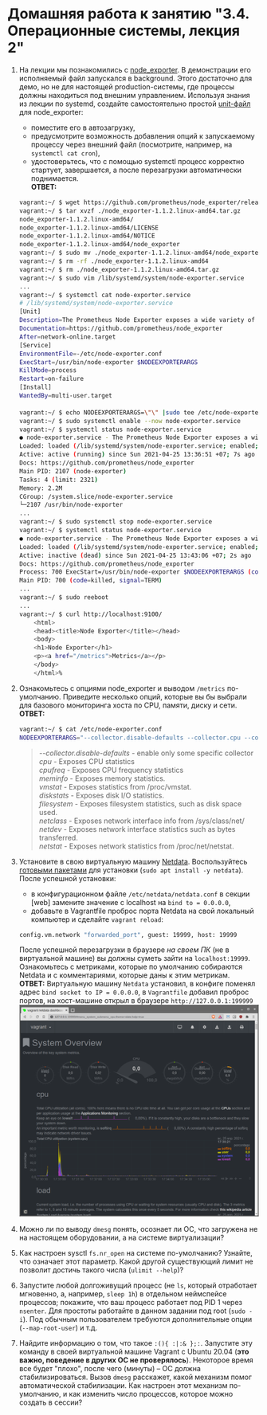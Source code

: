 # Домашняя работа к занятию "3.4. Операционные системы, лекция 2"

1. На лекции мы познакомились с [node_exporter](https://github.com/prometheus/node_exporter/releases). В демонстрации его исполняемый файл запускался в background. Этого достаточно для демо, но не для настоящей production-системы, где процессы должны находиться под внешним управлением. Используя знания из лекции по systemd, создайте самостоятельно простой [unit-файл](https://www.freedesktop.org/software/systemd/man/systemd.service.html) для node_exporter:

    * поместите его в автозагрузку,
    * предусмотрите возможность добавления опций к запускаемому процессу через внешний файл (посмотрите, например, на `systemctl cat cron`),
    * удостоверьтесь, что с помощью systemctl процесс корректно стартует, завершается, а после перезагрузки автоматически поднимается.  
    __ОТВЕТ:__

    ```bash
    vagrant:~/ $ wget https://github.com/prometheus/node_exporter/releases/download/v1.1.2/node_exporter-1.1.2.linux-amd64.tar.gz
    vagrant:~/ $ tar xvzf ./node_exporter-1.1.2.linux-amd64.tar.gz
    node_exporter-1.1.2.linux-amd64/
    node_exporter-1.1.2.linux-amd64/LICENSE
    node_exporter-1.1.2.linux-amd64/NOTICE
    node_exporter-1.1.2.linux-amd64/node_exporter
    vagrant:~/ $ sudo mv ./node_exporter-1.1.2.linux-amd64/node_exporter /usr/bin/node-exporter
    vagrant:~/ $ rm -rf ./node_exporter-1.1.2.linux-amd64
    vagrant:~/ $ rm ./node_exporter-1.1.2.linux-amd64.tar.gz
    vagrant:~/ $ sudo vim /lib/systemd/system/node-exporter.service
    ...
    vagrant:~/ $ systemctl cat node-exporter.service
    # /lib/systemd/system/node-exporter.service
    [Unit]
    Description=The Prometheus Node Exporter exposes a wide variety of hardware- and kernel-related metrics.
    Documentation=https://github.com/prometheus/node_exporter
    After=network-online.target
    [Service]
    EnvironmentFile=-/etc/node-exporter.conf
    ExecStart=/usr/bin/node-exporter $NODEEXPORTERARGS
    KillMode=process
    Restart=on-failure
    [Install]
    WantedBy=multi-user.target
    
    vagrant:~/ $ echo NODEEXPORTERARGS=\"\" |sudo tee /etc/node-exporter.conf
    vagrant:~/ $ sudo systemctl enable --now node-exporter.service
    vagrant:~/ $ systemctl status node-exporter.service
    ● node-exporter.service - The Prometheus Node Exporter exposes a wide variety of hardware- and kernel-related metrics.
    Loaded: loaded (/lib/systemd/system/node-exporter.service; enabled; vendor preset: enabled)
    Active: active (running) since Sun 2021-04-25 13:36:51 +07; 7s ago
    Docs: https://github.com/prometheus/node_exporter
    Main PID: 2107 (node-exporter)
    Tasks: 4 (limit: 2321)
    Memory: 2.2M
    CGroup: /system.slice/node-exporter.service
    └─2107 /usr/bin/node-exporter
    ...
    vagrant:~/ $ sudo systemctl stop node-exporter.service
    vagrant:~/ $ systemctl status node-exporter.service
    ● node-exporter.service - The Prometheus Node Exporter exposes a wide variety of hardware- and kernel-related metrics.
    Loaded: loaded (/lib/systemd/system/node-exporter.service; enabled; vendor preset: enabled)
    Active: inactive (dead) since Sun 2021-04-25 13:43:06 +07; 2s ago
    Docs: https://github.com/prometheus/node_exporter
    Process: 700 ExecStart=/usr/bin/node-exporter $NODEEXPORTERARGS (code=killed, signal=TERM)
    Main PID: 700 (code=killed, signal=TERM)
    ...
    vagrant:~/ $ sudo reeboot
    ...
    vagrant:~/ $ curl http://localhost:9100/
        <html>
        <head><title>Node Exporter</title></head>
        <body>
        <h1>Node Exporter</h1>
        <p><a href="/metrics">Metrics</a></p>
        </body>
        </html>%  
    ```

1. Ознакомьтесь с опциями node_exporter и выводом `/metrics` по-умолчанию. Приведите несколько опций, которые вы бы выбрали для базового мониторинга хоста по CPU, памяти, диску и сети.  
    __ОТВЕТ:__
    ```bash
    vagrant:~/ $ cat /etc/node-exporter.conf
    NODEEXPORTERARGS="--collector.disable-defaults --collector.cpu --collector.cpufreq --collector.meminfo --collector.vmstat --collector.diskstats --collector.filesystem --collector.netclass --collector.netdev --collector.netstat"
    ```

    >_--collector.disable-defaults_ - enable only some specific collector  
    _cpu_ - Exposes CPU statistics  
    _cpufreq_ - Exposes CPU frequency statistics  
    _meminfo_ - Exposes memory statistics.  
    _vmstat_ - Exposes statistics from /proc/vmstat.  
    _diskstats_ - Exposes disk I/O statistics.  
    _filesystem_ - Exposes filesystem statistics, such as disk space used.  
    _netclass_ - Exposes network interface info from /sys/class/net/  
    _netdev_ - Exposes network interface statistics such as bytes transferred.  
    _netstat_ - Exposes network statistics from /proc/net/netstat.
1. Установите в свою виртуальную машину [Netdata](https://github.com/netdata/netdata). Воспользуйтесь [готовыми пакетами](https://packagecloud.io/netdata/netdata/install) для установки (`sudo apt install -y netdata`). После успешной установки:
    * в конфигурационном файле `/etc/netdata/netdata.conf` в секции [web] замените значение с localhost на `bind to = 0.0.0.0`,
    * добавьте в Vagrantfile проброс порта Netdata на свой локальный компьютер и сделайте `vagrant reload`:

    ```bash
    config.vm.network "forwarded_port", guest: 19999, host: 19999
    ```

    После успешной перезагрузки в браузере *на своем ПК* (не в виртуальной машине) вы должны суметь зайти на `localhost:19999`. Ознакомьтесь с метриками, которые по умолчанию собираются Netdata и с комментариями, которые даны к этим метрикам.  
    __ОТВЕТ:__  Виртуальную машину `Netdata` установил, в конфиге поменял адрес `bind socket to IP = 0.0.0.0`, в `Vagrantfile` добавил проброс портов, на хост-машине открыл в браузере `http://127.0.0.1:199999`
    [![Screenshot_20210425_173524.png](https://github.com/tabwizard/devops-netology/raw/03-sysadmin-04-os/img/Screenshot_20210425_173524.png)](https://github.com/tabwizard/devops-netology/blob/03-sysadmin-04-os/img/Screenshot_20210425_173524.png)

1. Можно ли по выводу `dmesg` понять, осознает ли ОС, что загружена не на настоящем оборудовании, а на системе виртуализации?
1. Как настроен sysctl `fs.nr_open` на системе по-умолчанию? Узнайте, что означает этот параметр. Какой другой существующий лимит не позволит достичь такого числа (`ulimit --help`)?
1. Запустите любой долгоживущий процесс (не `ls`, который отработает мгновенно, а, например, `sleep 1h`) в отдельном неймспейсе процессов; покажите, что ваш процесс работает под PID 1 через `nsenter`. Для простоты работайте в данном задании под root (`sudo -i`). Под обычным пользователем требуются дополнительные опции (`--map-root-user`) и т.д.
1. Найдите информацию о том, что такое `:(){ :|:& };:`. Запустите эту команду в своей виртуальной машине Vagrant с Ubuntu 20.04 (**это важно, поведение в других ОС не проверялось**). Некоторое время все будет "плохо", после чего (минуты) – ОС должна стабилизироваться. Вызов `dmesg` расскажет, какой механизм помог автоматической стабилизации. Как настроен этот механизм по-умолчанию, и как изменить число процессов, которое можно создать в сессии?
